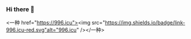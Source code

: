 ### Hi there 👋
<一种 href="https://996.icu"><img src="https://img.shields.io/badge/link-996.icu-red.svg"alt="996.icu" /></一种>


<!--
**XiaoHuiv587/XiaoHuiv587** is a ✨ _special_ ✨ repository because its `README.md` (this file) appears on your GitHub profile.

Here are some ideas to get you started:

- 🔭 I’m currently working on ...
- 🌱 I’m currently learning ...
- 👯 I’m looking to collaborate on ...
- 🤔 I’m looking for help with ...
- 💬 Ask me about ...
- 📫 How to reach me: ...
- 😄 Pronouns: ...
- ⚡ Fun fact: ...
-->
